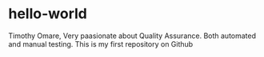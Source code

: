 hello-world
===========
Timothy Omare, Very paasionate about Quality Assurance. Both automated and manual testing.
This is my first repository on Github
